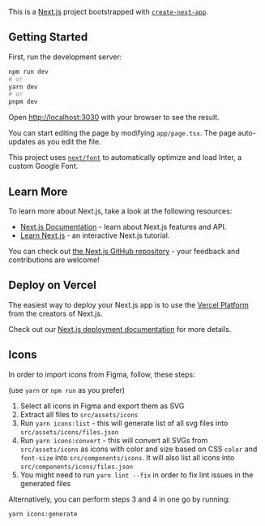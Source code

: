 This is a [Next.js](https://nextjs.org/) project bootstrapped with [`create-next-app`](https://github.com/vercel/next.js/tree/canary/packages/create-next-app).

## Getting Started

First, run the development server:

```bash
npm run dev
# or
yarn dev
# or
pnpm dev
```

Open [http://localhost:3030](http://localhost:3030) with your browser to see the result.

You can start editing the page by modifying `app/page.tsx`. The page auto-updates as you edit the file.

This project uses [`next/font`](https://nextjs.org/docs/basic-features/font-optimization) to automatically optimize and load Inter, a custom Google Font.

## Learn More

To learn more about Next.js, take a look at the following resources:

- [Next.js Documentation](https://nextjs.org/docs) - learn about Next.js features and API.
- [Learn Next.js](https://nextjs.org/learn) - an interactive Next.js tutorial.

You can check out [the Next.js GitHub repository](https://github.com/vercel/next.js/) - your feedback and contributions are welcome!

## Deploy on Vercel

The easiest way to deploy your Next.js app is to use the [Vercel Platform](https://vercel.com/new?utm_medium=default-template&filter=next.js&utm_source=create-next-app&utm_campaign=create-next-app-readme) from the creators of Next.js.

Check out our [Next.js deployment documentation](https://nextjs.org/docs/deployment) for more details.

## Icons

In order to import icons from Figma, follow, these steps:

(use `yarn` or `npm run` as you prefer)

1. Select all icons in Figma and export them as SVG
2. Extract all files to `src/assets/icons`
3. Run `yarn icons:list` - this will generate list of all svg files into `src/assets/icons/files.json`
4. Run `yarn icons:convert` - this will convert all SVGs from `src/assets/icons` as icons with color and size based on CSS `color` and `font-size` into `src/components/icons`. It will also list all icons into `src/components/icons/files.json`
5. You might need to run `yarn lint --fix` in order to fix lint issues in the generated files

Alternatively, you can perform steps 3 and 4 in one go by running:

```bash
yarn icons:generate
```
